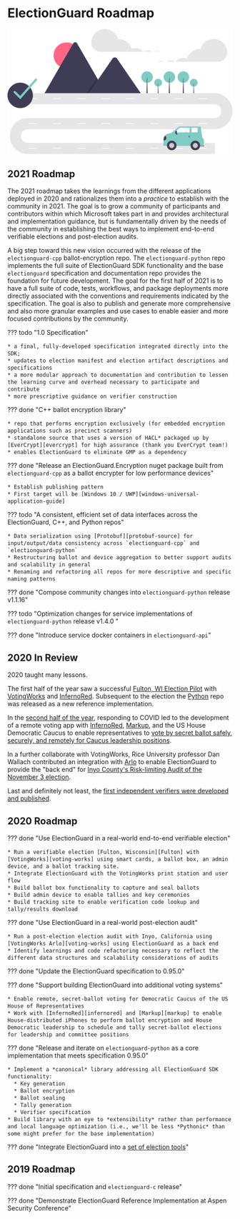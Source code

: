 # ElectionGuard Roadmap

![Roadmap][roadmap-image]

## 2021 Roadmap

The 2021 roadmap takes the learnings from the different applications deployed in 2020 and rationalizes them into a *practice* to establish with the community in 2021. The goal is to grow a community of participants and contributors within which Microsoft takes part in and provides architectural and implementation guidance, but is fundamentally driven by the needs of the community in establishing the best ways to implement end-to-end verifiable elections and post-election audits.

A big step toward this new vision occurred with the release of the `electionguard-cpp` ballot-encryption repo. The `electionguard-python` repo  implements the full suite of ElectionGuard SDK functionality and the base `electionguard` specification and documentation repo provides the foundation for future development. The goal for the first half of 2021 is to have a full suite of code, tests, workflows, and package deployments more directly associated with the conventions and requirements indicated by the specification. The goal is also to publish and generate more comprehensive and also more granular examples and use cases to enable easier and more focused contributions by the community.

??? todo "1.0 Specification"

    * a final, fully-developed specification integrated directly into the SDK;
    * updates to election manifest and election artifact descriptions and specifications
    * a more modular approach to documentation and contribution to lessen the learning curve and overhead necessary to participate and contribute
    * more prescriptive guidance on verifier construction


??? done "C++ ballot encryption library"

    * repo that performs encryption exclusively (for embedded encryption applications such as precinct scanners)
    * standalone source that uses a version of HACL* packaged up by [EverCrypt][evercrypt] for high assurance (thank you EverCrypt team!)
    * enables ElectionGuard to eliminate GMP as a dependency 

??? done "Release an ElectionGuard.Encryption nuget package built from `electionguard-cpp` as a ballot encrypter for low performance devices"

    * Establish publishing pattern
    * First target will be [Windows 10 / UWP][windows-universal-application-guide]

??? todo  "A consistent, efficient set of data interfaces across the ElectionGuard, C++, and Python repos"

    * Data serialization using [Protobuf][protobuf-source] for input/output/data consistency across `electionguard-cpp` and `electionguard-python`
    * Restructuring ballot and device aggregation to better support audits and scalability in general
    * Renaming and refactoring all repos for more descriptive and specific naming patterns

??? done "Compose community changes into `electionguard-python` release v1.1.16"

??? todo "Optimization changes for service implementations of `electionguard-python` release v1.4.0 "

??? done "Introduce service docker containers in `electionguard-api`"

## 2020 In Review

2020 taught many lessons. 

The first half of the year saw a successful [Fulton, WI Election Pilot][fulton-wi-election-pilot] with [VotingWorks][voting-works] and [InfernoRed][infernored]. Subsequent to the election the [Python][election-guard-python-source] repo was released as a new reference implementation.

In the [second half of the year][election-guard-security-pilot], responding to COVID led to the development of a remote voting app with [InfernoRed][infernored], [Markup][markup], and the US House Democratic Caucus to enable representatives to [vote by secret ballot safely, securely, and remotely for Caucus leadership positions][dems-virtual-leadership-election]. 

In a further collaborate with VotingWorks, Rice University professor Dan Wallach contributed an integration with [Arlo][arlo] to enable ElectionGuard to provide the "back end" for [Inyo County's Risk-limiting Audit of the November 3 election][inyo-risk-limiting-audit].  

Last and definitely not least, the [first independent verifiers were developed and published][election-guard-contribute].

## 2020 Roadmap

??? done "Use ElectionGuard in a real-world end-to-end verifiable election"

    * Run a verifiable election [Fulton, Wisconsin][Fulton] with [VotingWorks][voting-works] using smart cards, a ballot box, an admin device, and a ballot tracking site.
    * Integrate ElectionGuard with the VotingWorks print station and user flow
    * Build ballot box functionality to capture and seal ballots
    * Build admin device to enable tallies and key ceremonies
    * Build tracking site to enable verification code lookup and tally/results download

??? done "Use ElectionGuard in a real-world post-election audit"

    * Run a post-election election audit with Inyo, California using [VotingWorks Arlo][voting-works] using ElectionGuard as a back end
    * Identify learnings and code refactoring necessary to reflect the different data structures and scalability considerations of audits

??? done "Update the ElectionGuard specification to 0.95.0"

??? done "Support building ElectionGuard into additional voting systems"

    * Enable remote, secret-ballot voting for Democratic Caucus of the US House of Representatives
    * Work with [InfernoRed][infernored] and [Markup][markup] to enable House-distributed iPhones to perform ballot encryption and House Democratic leadership to schedule and tally secret-ballot elections for leadership and committee positions

??? done "Release and iterate on `electionguard-python` as a core implementation that meets specification 0.95.0"

    * Implement a *canonical* library addressing all ElectionGuard SDK functionality:
      * Key generation
      * Ballot encryption
      * Ballot sealing 
      * Tally generation
      * Verifier specification
    * Build library with an eye to *extensibility* rather than performance and local language optimization (i.e., we'll be less *Pythonic* than some might prefer for the base implementation)

??? done "Integrate ElectionGuard into a [set of election tools][ElectionTools]"

## 2019 Roadmap

??? done "Initial specification and `electionguard-c` release"

??? done "Demonstrate ElectionGuard Reference Implementation at Aspen Security Conference"

<!-- Links -->
[ElectionTools]: https://blogs.microsoft.com/on-the-issues/2020/12/04/electionguard-2020-elections-security-pilot/
[Fulton]: https://news.microsoft.com/on-the-issues/2020/05/13/microsoft-electionguard-pilot-wisconsin/
[roadmap-image]: ../images/undraw/roadmap.svg "Image of a car on a road with mountains"
[evercrypt]: https://github.com/project-everest/hacl-star#evercrypt "Evercrypt"
[windows-universal-application-guide]: https://docs.microsoft.com/en-us/windows/uwp/get-started/universal-application-platform-guide "Windows Universal APplication platform guide"
[election-guard-python-source]: https://github.com/microsoft/electionguard-python "Election Guard Python source code"
[election-guard-security-pilot]: https://blogs.microsoft.com/on-the-issues/2020/12/04/electionguard-2020-elections-security-pilot/ "Election Guard security pilot 2020"
[protobuf-source]: https://github.com/protocolbuffers/protobuf "Protobuf source code"
[fulton-wi-election-pilot]: https://www.cnn.com/2020/02/22/tech/microsoft-election-guard-voting-test/index.html "Fulton, Wisconsin election pilot"
[voting-works]: https://voting.works "Voting works"
[arlo]: https://voting.works/risk-limiting-audits/ "Voting Works risk limiting audits"
[inyo-risk-limiting-audit]: https://elections.inyocounty.us/post-election-audits/ "Inyo's risk limiting post-election audit"
[infernored]: https://infernored.com "InfernoRed"
[markup]: https://markup.law
[dems-virtual-leadership-election]: https://www.dems.gov/newsroom/press-releases/house-democrats-successfully-conclude-first-ever-virtual-leadership-elections "house democrats successfully conclude first-ever virtual leadership elections"

[election-guard-contribute]: ../contribute/index.md "Election Guard Contribute"

